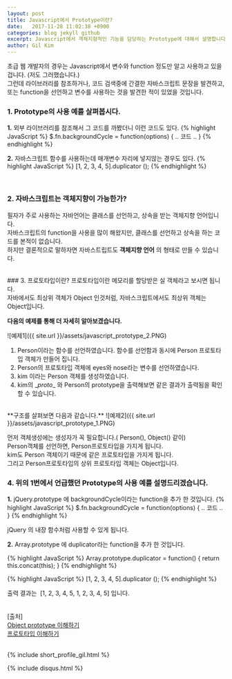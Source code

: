 ```yaml
---
layout: post
title: Javascript에서 Prototype이란?
date:   2017-11-28 11:02:38 +0900
categories: blog jekyll github
excerpt: Javascript에서 객체지향적인 기능을 담당하는 Prototype에 대해서 설명합니다.
author: Gil Kim
---
```

초급 웹 개발자의 경우는 Javascript에서 변수와 function 정도만 알고 사용하고 있을겁니다. (저도 그러했습니다.)  
그런데 라이브러리를 참조하거나, 코드 검색중에 간결한 자바스크립트 문장을 발견하고, 또는 function을 선언하고 변수를 사용하는 것을 발견한 적이 있었을 것입니다.
<br>
### 1. Prototype의 사용 예를 살펴봅시다.
  **1.** 외부 라이브러리를 참조해서 그 코드를 까봤더니 이런 코드도 있다.
  {% highlight JavaScript %}
  $.fn.backgroundCycle = function(options) {
    .. 코드 ..
  }
  {% endhighlight %}

  **2.** 자바스크립트 함수를 사용하는데 매개변수 자리에 넣지않는 경우도 있다.
  {% highlight JavaScript %}
  [1, 2, 3, 4, 5].duplicator ();
  {% endhighlight %}

<br>

### 2. 자바스크립트는 객체지향이 가능한가?

필자가 주로 사용하는 자바언어는 클래스를 선언하고, 상속을 받는 객체지향 언어입니다.<br>
자바스크립트의 function을 사용을 많이 해왔지만, 클래스를 선언하고 상속을 하는 코드를 본적이 없습니다.
<br>하지만 결론적으로 말하자면 자바스트립트도 **객체지향 언어** 의 형태로 만들 수 있습니다.

<br>
### 3. 프로토타입이란?
프로토타입이란 메모리를 할당받은 실 객체라고 보시면 됩니다.<br>
자바에서도 최상위 객체가 Object 인것처럼, 자바스크립트에서도 최상위 객체는 Object입니다.

**다음의 예제를 통해 더 자세히 알아보겠습니다.**

![예제1]({{ site.url }}/assets/javascript_prototype_2.PNG)
1. Person이라는 함수를 선언하였습니다. 함수를 선언함과 동시에 Person 프로토타입 객체가 만들어 집니다.
2. Person의 프로토타입 객체에 eyes와 nose라는 변수를 선언하였습니다.
3. kim 이라는 Person 객체를 생성하였습니다.
4. kim의 \__proto__ 와  Person의 prototype을 출력해보면 같은 결과가 출력됨을 확인할 수 있습니다.

<br>
**구조를 살펴보면 다음과 같습니다.**
![예제2]({{ site.url }}/assets/javascript_prototype_1.PNG)

먼저 객체생성에는 생성자가 꼭 필요합니다.( Person(), Object() 같이)<br>
Person객체를 선언하면, Person프로토타입을 가지게 됩니다.<br>
kim도 Person 객체이기 때문에 같은 프로토타입을 가지게 됩니다.<br>
그리고 Person프로토타입의 상위 프로토타입 객체는 Object입니다.<br>

### 4. 위의 1번에서 언급했던 Prototype의 사용 예를 설명드리겠습니다.
  **1.** jQuery.prototype 에 backgroundCycle이라는 function을 추가 한 것입니다.
{% highlight JavaScript %}
$.fn.backgroundCycle = function(options) {
  .. 코드 ..
}
{% endhighlight %}

jQuery 의 내장 함수처럼 사용할 수 있게 됩니다.

  **2.** Array.prototype 에 duplicator라는 function을 추가 한 것입니다.

{% highlight JavaScript %}
Array.prototype.duplicator = function() {
  return this.concat(this);
}
{% endhighlight %}

{% highlight JavaScript %}
[1, 2, 3, 4, 5].duplicator ();
{% endhighlight %}

출력 결과는  [1, 2, 3, 4, 5, 1, 2, 3, 4, 5] 입니다.
<br><br><br>
[출처]<br>
[Object prototype 이해하기](http://insanehong.kr/post/javascript-prototype/)<br>
[프로토타입 이해하기](https://medium.com/@bluesh55/javascript-prototype-%EC%9D%B4%ED%95%B4%ED%95%98%EA%B8%B0-f8e67c286b67)<br>
<br>

{% include short_profile_gil.html %}

{% include disqus.html %}

<br>
